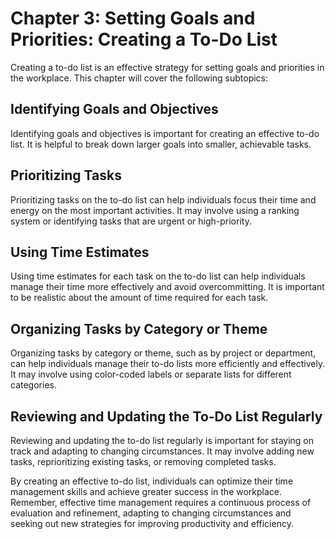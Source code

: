 Chapter 3: Setting Goals and Priorities: Creating a To-Do List
==============================================================

Creating a to-do list is an effective strategy for setting goals and priorities in the workplace. This chapter will cover the following subtopics:

Identifying Goals and Objectives
--------------------------------

Identifying goals and objectives is important for creating an effective to-do list. It is helpful to break down larger goals into smaller, achievable tasks.

Prioritizing Tasks
------------------

Prioritizing tasks on the to-do list can help individuals focus their time and energy on the most important activities. It may involve using a ranking system or identifying tasks that are urgent or high-priority.

Using Time Estimates
--------------------

Using time estimates for each task on the to-do list can help individuals manage their time more effectively and avoid overcommitting. It is important to be realistic about the amount of time required for each task.

Organizing Tasks by Category or Theme
-------------------------------------

Organizing tasks by category or theme, such as by project or department, can help individuals manage their to-do lists more efficiently and effectively. It may involve using color-coded labels or separate lists for different categories.

Reviewing and Updating the To-Do List Regularly
-----------------------------------------------

Reviewing and updating the to-do list regularly is important for staying on track and adapting to changing circumstances. It may involve adding new tasks, reprioritizing existing tasks, or removing completed tasks.

By creating an effective to-do list, individuals can optimize their time management skills and achieve greater success in the workplace. Remember, effective time management requires a continuous process of evaluation and refinement, adapting to changing circumstances and seeking out new strategies for improving productivity and efficiency.
